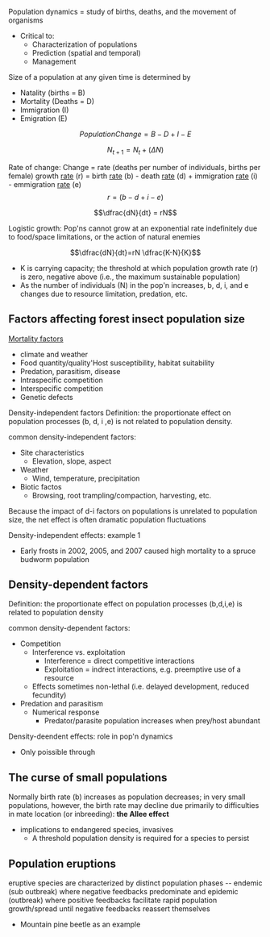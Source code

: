Population dynamics = study of births, deaths, and the movement of organisms


- Critical to:
	- Characterization of populations
	- Prediction (spatial and temporal)
	- Management

Size of a population at any given time is determined by
- Natality (births = B)
- Mortality (Deaths = D)
- Immigration (I)
- Emigration (E)

 $$Population Change = B - D + I - E$$

$$N_{t+1} = N_t + (\Delta N)$$


Rate of change:
Change = rate (deaths per number of individuals, births per female)
growth <u>rate</u> (r) = birth <u>rate</u> (b) - death <u>rate</u> (d) + immigration <u>rate</u> (i) - emmigration <u>rate</u> (e)
$$r = (b-d+i-e)$$

$$\dfrac{dN}{dt} = rN$$


Logistic growth:
Pop'ns cannot grow at an exponential rate indefinitely due to food/space limitations, or the action of natural enemies


$$\dfrac{dN}{dt}=rN \dfrac{K-N}{K}$$


- K is carrying capacity; the threshold at which population growth rate (r) is zero, negative above (i.e., the maximum sustainable population)
- As the number of individuals (N) in the pop'n increases, b, d, i, and e changes due to resource limitation, predation, etc.


## Factors affecting forest insect population size
<u>Mortality factors</u>
- climate and weather
- Food quantity/quality'Host susceptibility, habitat suitability
- Predation, parasitism, disease
- Intraspecific competition
- Interspecific competition
- Genetic defects


Density-independent factors
Definition: the proportionate effect on population processes (b, d, i ,e) is not related to population density.


common density-independent factors:
- Site characteristics
	- Elevation, slope, aspect
- Weather
	- Wind, temperature, precipitation
- Biotic factos
	- Browsing, root trampling/compaction, harvesting, etc.

Because the impact of d-i factors on populations is unrelated to population size, the net effect is often dramatic population fluctuations


Density-independent effects: example 1
- Early frosts in 2002, 2005, and 2007 caused high mortality to a spruce budworm population



## Density-dependent factors
Definition: the proportionate effect on population processes (b,d,i,e) is related to population density

common density-dependent factors:
- Competition
	- Interference vs. exploitation
		- Interference = direct competitive interactions
		- Exploitation = indrect interactions, e.g. preemptive use of a resource
	- Effects sometimes non-lethal (i.e. delayed development, reduced fecundity)
- Predation and parasitism
	- Numerical response
		- Predator/parasite population increases when prey/host abundant


Density-deendent effects: role in pop'n dynamics
- Only poissible through 



## The curse of small populations
Normally birth rate (b) increases as population decreases; in very small populations, however, the birth rate may decline due primarily to difficulties in mate location (or inbreeding): **the Allee effect**
- implications to endangered species, invasives
	- A threshold population density is required for a species to persist


## Population eruptions
eruptive species are characterized by distinct population phases -- endemic (sub outbreak) where negative feedbacks predominate and epidemic (outbreak) where positive feedbacks facilitate rapid population growth/spread until negative feedbacks reassert themselves
- Mountain pine beetle as an example